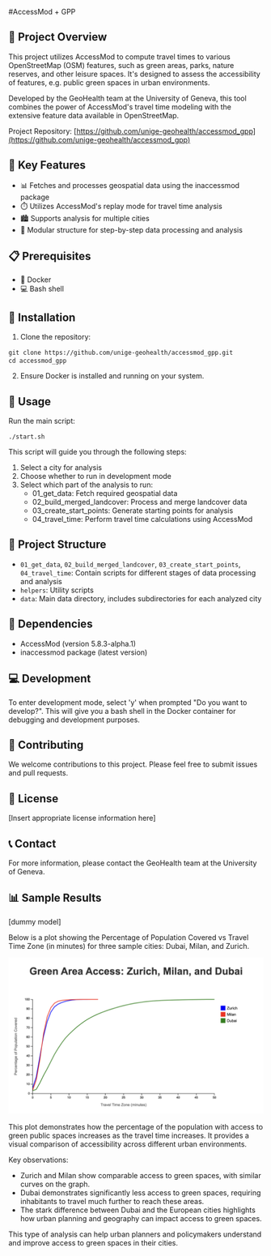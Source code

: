 #AccessMod + GPP

## 🌟 Project Overview

This project utilizes AccessMod to compute travel times to various OpenStreetMap (OSM) features, such as green areas, parks, nature reserves, and other leisure spaces. It's designed to assess the accessibility of features, e.g. public green spaces in urban environments.

Developed by the GeoHealth team at the University of Geneva, this tool combines the power of AccessMod's travel time modeling with the extensive feature data available in OpenStreetMap.

Project Repository: [https://github.com/unige-geohealth/accessmod_gpp](https://github.com/unige-geohealth/accessmod_gpp)




## 🔑 Key Features

- 📊 Fetches and processes geospatial data using the inaccessmod package
- ⏱️ Utilizes AccessMod's replay mode for travel time analysis
- 🏙️ Supports analysis for multiple cities
- 🧩 Modular structure for step-by-step data processing and analysis

## 📋 Prerequisites

- 🐳 Docker
- 💻 Bash shell

## 🚀 Installation

1. Clone the repository:

```
git clone https://github.com/unige-geohealth/accessmod_gpp.git
cd accessmod_gpp
```

2. Ensure Docker is installed and running on your system.

## 🔧 Usage

Run the main script:

```
./start.sh
```

This script will guide you through the following steps:

1. Select a city for analysis
2. Choose whether to run in development mode
3. Select which part of the analysis to run:
   - 01_get_data: Fetch required geospatial data
   - 02_build_merged_landcover: Process and merge landcover data
   - 03_create_start_points: Generate starting points for analysis
   - 04_travel_time: Perform travel time calculations using AccessMod

## 📁 Project Structure

- `01_get_data`, `02_build_merged_landcover`, `03_create_start_points`, `04_travel_time`: Contain scripts for different stages of data processing and analysis
- `helpers`: Utility scripts
- `data`: Main data directory, includes subdirectories for each analyzed city

## 🔗 Dependencies

- AccessMod (version 5.8.3-alpha.1)
- inaccessmod package (latest version)

## 💻 Development

To enter development mode, select 'y' when prompted "Do you want to develop?". This will give you a bash shell in the Docker container for debugging and development purposes.

## 🤝 Contributing

We welcome contributions to this project. Please feel free to submit issues and pull requests.

## 📄 License

[Insert appropriate license information here]

## 📞 Contact

For more information, please contact the GeoHealth team at the University of Geneva.

## 📊 Sample Results

[dummy model]

Below is a plot showing the Percentage of Population Covered vs Travel Time Zone (in minutes) for three sample cities: Dubai, Milan, and Zurich.

![Population Coverage vs Travel Time](assets/example_comparison_green_access.png)

This plot demonstrates how the percentage of the population with access to green public spaces increases as the travel time increases. It provides a visual comparison of accessibility across different urban environments.

Key observations:
- Zurich and Milan show comparable access to green spaces, with similar curves on the graph.
- Dubai demonstrates significantly less access to green spaces, requiring inhabitants to travel much further to reach these areas.
- The stark difference between Dubai and the European cities highlights how urban planning and geography can impact access to green spaces.

This type of analysis can help urban planners and policymakers understand and improve access to green spaces in their cities.
